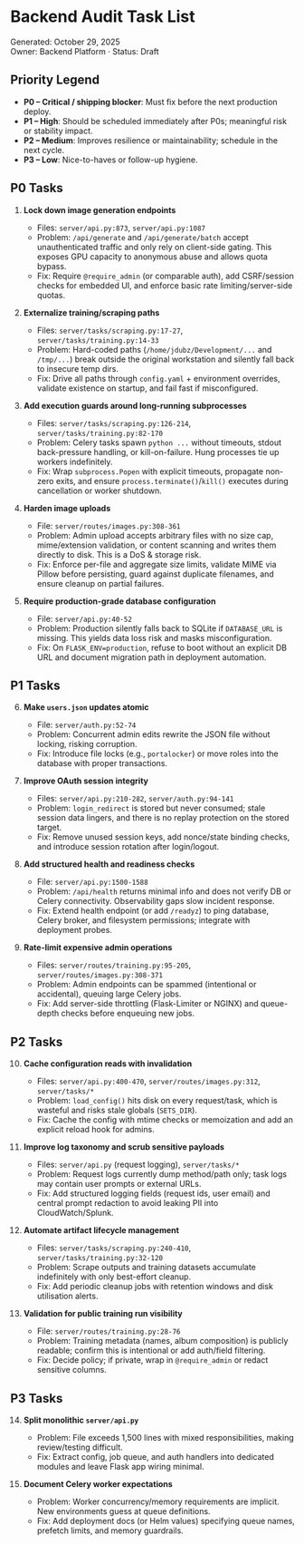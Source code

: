 # Backend Audit Task List

Generated: October 29, 2025  
Owner: Backend Platform · Status: Draft

## Priority Legend
- **P0 – Critical / shipping blocker**: Must fix before the next production deploy.
- **P1 – High**: Should be scheduled immediately after P0s; meaningful risk or stability impact.
- **P2 – Medium**: Improves resilience or maintainability; schedule in the next cycle.
- **P3 – Low**: Nice-to-haves or follow-up hygiene.

## P0 Tasks
1. **Lock down image generation endpoints**  
   - Files: `server/api.py:873`, `server/api.py:1087`  
   - Problem: `/api/generate` and `/api/generate/batch` accept unauthenticated traffic and only rely on client-side gating. This exposes GPU capacity to anonymous abuse and allows quota bypass.  
   - Fix: Require `@require_admin` (or comparable auth), add CSRF/session checks for embedded UI, and enforce basic rate limiting/server-side quotas.

2. **Externalize training/scraping paths**  
   - Files: `server/tasks/scraping.py:17-27`, `server/tasks/training.py:14-33`  
   - Problem: Hard-coded paths (`/home/jdubz/Development/...` and `/tmp/...`) break outside the original workstation and silently fall back to insecure temp dirs.  
   - Fix: Drive all paths through `config.yaml` + environment overrides, validate existence on startup, and fail fast if misconfigured.

3. **Add execution guards around long-running subprocesses**  
   - Files: `server/tasks/scraping.py:126-214`, `server/tasks/training.py:82-170`  
   - Problem: Celery tasks spawn `python ...` without timeouts, stdout back-pressure handling, or kill-on-failure. Hung processes tie up workers indefinitely.  
   - Fix: Wrap `subprocess.Popen` with explicit timeouts, propagate non-zero exits, and ensure `process.terminate()`/`kill()` executes during cancellation or worker shutdown.

4. **Harden image uploads**  
   - File: `server/routes/images.py:308-361`  
   - Problem: Admin upload accepts arbitrary files with no size cap, mime/extension validation, or content scanning and writes them directly to disk. This is a DoS & storage risk.  
   - Fix: Enforce per-file and aggregate size limits, validate MIME via Pillow before persisting, guard against duplicate filenames, and ensure cleanup on partial failures.

5. **Require production-grade database configuration**  
   - File: `server/api.py:40-52`  
   - Problem: Production silently falls back to SQLite if `DATABASE_URL` is missing. This yields data loss risk and masks misconfiguration.  
   - Fix: On `FLASK_ENV=production`, refuse to boot without an explicit DB URL and document migration path in deployment automation.

## P1 Tasks
6. **Make `users.json` updates atomic**  
   - File: `server/auth.py:52-74`  
   - Problem: Concurrent admin edits rewrite the JSON file without locking, risking corruption.  
   - Fix: Introduce file locks (e.g., `portalocker`) or move roles into the database with proper transactions.

7. **Improve OAuth session integrity**  
   - Files: `server/api.py:210-282`, `server/auth.py:94-141`  
   - Problem: `login_redirect` is stored but never consumed; stale session data lingers, and there is no replay protection on the stored target.  
   - Fix: Remove unused session keys, add nonce/state binding checks, and introduce session rotation after login/logout.

8. **Add structured health and readiness checks**  
   - File: `server/api.py:1500-1588`  
   - Problem: `/api/health` returns minimal info and does not verify DB or Celery connectivity. Observability gaps slow incident response.  
   - Fix: Extend health endpoint (or add `/readyz`) to ping database, Celery broker, and filesystem permissions; integrate with deployment probes.

9. **Rate-limit expensive admin operations**  
   - Files: `server/routes/training.py:95-205`, `server/routes/images.py:308-371`  
   - Problem: Admin endpoints can be spammed (intentional or accidental), queuing large Celery jobs.  
   - Fix: Add server-side throttling (Flask-Limiter or NGINX) and queue-depth checks before enqueuing new jobs.

## P2 Tasks
10. **Cache configuration reads with invalidation**  
    - Files: `server/api.py:400-470`, `server/routes/images.py:312`, `server/tasks/*`  
    - Problem: `load_config()` hits disk on every request/task, which is wasteful and risks stale globals (`SETS_DIR`).  
    - Fix: Cache the config with mtime checks or memoization and add an explicit reload hook for admins.

11. **Improve log taxonomy and scrub sensitive payloads**  
    - Files: `server/api.py` (request logging), `server/tasks/*`  
    - Problem: Request logs currently dump method/path only; task logs may contain user prompts or external URLs.  
    - Fix: Add structured logging fields (request ids, user email) and central prompt redaction to avoid leaking PII into CloudWatch/Splunk.

12. **Automate artifact lifecycle management**  
    - Files: `server/tasks/scraping.py:240-410`, `server/tasks/training.py:32-120`  
    - Problem: Scrape outputs and training datasets accumulate indefinitely with only best-effort cleanup.  
    - Fix: Add periodic cleanup jobs with retention windows and disk utilisation alerts.

13. **Validation for public training run visibility**  
    - File: `server/routes/training.py:28-76`  
    - Problem: Training metadata (names, album composition) is publicly readable; confirm this is intentional or add auth/field filtering.  
    - Fix: Decide policy; if private, wrap in `@require_admin` or redact sensitive columns.

## P3 Tasks
14. **Split monolithic `server/api.py`**  
    - Problem: File exceeds 1,500 lines with mixed responsibilities, making review/testing difficult.  
    - Fix: Extract config, job queue, and auth handlers into dedicated modules and leave Flask app wiring minimal.

15. **Document Celery worker expectations**  
    - Problem: Worker concurrency/memory requirements are implicit. New environments guess at queue definitions.  
    - Fix: Add deployment docs (or Helm values) specifying queue names, prefetch limits, and memory guardrails.

